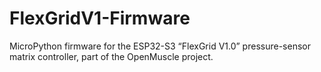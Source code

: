 # FlexGridV1-Firmware
MicroPython firmware for the ESP32-S3 “FlexGrid V1.0” pressure-sensor matrix controller, part of the OpenMuscle project.
